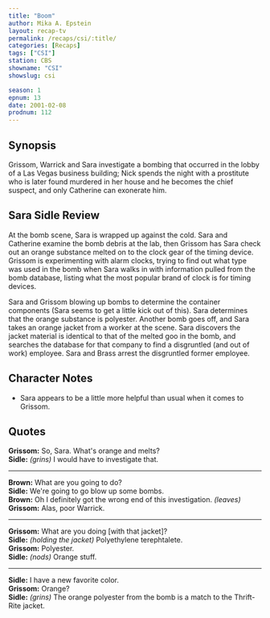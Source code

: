 ```yaml
---
title: "Boom"
author: Mika A. Epstein
layout: recap-tv
permalink: /recaps/csi/:title/
categories: [Recaps]
tags: ["CSI"]
station: CBS
showname: "CSI"
showslug: csi

season: 1  
epnum: 13
date: 2001-02-08
prodnum: 112  
---
```


## Synopsis

Grissom, Warrick and Sara investigate a bombing that occurred in the lobby of a Las Vegas business building; Nick spends the night with a prostitute who is later found murdered in her house and he becomes the chief suspect, and only Catherine can exonerate him.

## Sara Sidle Review

At the bomb scene, Sara is wrapped up against the cold. Sara and Catherine examine the bomb debris at the lab, then Grissom has Sara check out an orange substance melted on to the clock gear of the timing device. Grissom is experimenting with alarm clocks, trying to find out what type was used in the bomb when Sara walks in with information pulled from the bomb database, listing what the most popular brand of clock is for timing devices.

Sara and Grissom blowing up bombs to determine the container components (Sara seems to get a little kick out of this). Sara determines that the orange substance is polyester. Another bomb goes off, and Sara takes an orange jacket from a worker at the scene. Sara discovers the jacket material is identical to that of the melted goo in the bomb, and searches the database for that company to find a disgruntled (and out of work) employee. Sara and Brass arrest the disgruntled former employee.

## Character Notes

* Sara appears to be a little more helpful than usual when it comes to Grissom.

## Quotes

**Grissom:** So, Sara. What's orange and melts?  
**Sidle:** _(grins)_ I would have to investigate that.  

- - -

**Brown:** What are you going to do?  
**Sidle:** We're going to go blow up some bombs.  
**Brown:** Oh I definitely got the wrong end of this investigation. _(leaves)_  
**Grissom:** Alas, poor Warrick.  

- - -

**Grissom:** What are you doing [with that jacket]?  
**Sidle:** _(holding the jacket)_ Polyethylene terephtalete.  
**Grissom:** Polyester.  
**Sidle:** _(nods)_ Orange stuff.  

- - -

**Sidle:** I have a new favorite color.  
**Grissom:** Orange?  
**Sidle:** _(grins)_ The orange polyester from the bomb is a match to the Thrift-Rite jacket.


